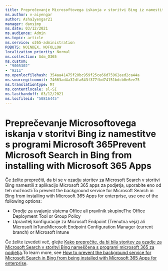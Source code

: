 ```yaml
---
title: Preprečevanje Microsoftovega iskanja v storitvi Bing iz namestitve s programi Microsoft 365
ms.author: v-aiyengar
author: AshaIyengar21
manager: dansimp
ms.date: 03/12/2021
ms.audience: Admin
ms.topic: article
ms.service: o365-administration
ROBOTS: NOINDEX, NOFOLLOW
localization_priority: Normal
ms.collection: Adm_O365
ms.custom:
- "9005302"
- "9211"
ms.openlocfilehash: 354aa41475f20bc959f25ce66d75962eed2ca44a
ms.sourcegitcommit: 74663ad4a32dfa643f377fbd74151bdcb0e6ee75
ms.translationtype: MT
ms.contentlocale: sl-SI
ms.lasthandoff: 03/12/2021
ms.locfileid: "50816445"
---
```

# <a name="prevent-microsoft-search-in-bing-from-installing-with-microsoft-365-apps"></a><span data-ttu-id="e6319-102">Preprečevanje Microsoftovega iskanja v storitvi Bing iz namestitve s programi Microsoft 365</span><span class="sxs-lookup"><span data-stu-id="e6319-102">Prevent Microsoft Search in Bing from installing with Microsoft 365 Apps</span></span>

<span data-ttu-id="e6319-103">Če želite preprečiti, da bi se v ozadju storitev za Microsoft Search v storitvi Bing namestili z aplikacijo Microsoft 365 apps za podjetja, uporabite eno od teh možnosti:</span><span class="sxs-lookup"><span data-stu-id="e6319-103">To prevent the background service for Microsoft Search in Bing from installing with Microsoft 365 Apps for enterprise, use one of the following options:</span></span>

- <span data-ttu-id="e6319-104">Orodje za uvajanje sistema Office ali pravilnik skupine</span><span class="sxs-lookup"><span data-stu-id="e6319-104">The Office Deployment Tool or Group Policy</span></span>
- <span data-ttu-id="e6319-105">Upravitelj konfiguracije za Microsoft Endpoint (Trenutna veja) ali Microsoft InTune</span><span class="sxs-lookup"><span data-stu-id="e6319-105">Microsoft Endpoint Configuration Manager (current branch) or Microsoft Intune</span></span>

<span data-ttu-id="e6319-106">Če želite izvedeti več, glejte [Kako preprečite, da bi bila storitev za ozadje za Microsoft Search v storitvi Bing nameščena s programi microsoft 365 za podjetja](https://go.microsoft.com/fwlink/?linkid=2151946).</span><span class="sxs-lookup"><span data-stu-id="e6319-106">To learn more, see [How to prevent the background service for Microsoft Search in Bing from being installed with Microsoft 365 Apps for enterprise](https://go.microsoft.com/fwlink/?linkid=2151946).</span></span>
